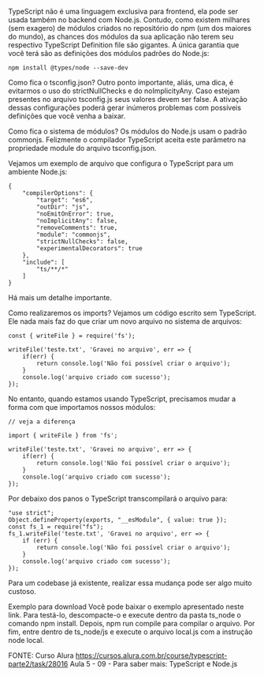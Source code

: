 TypeScript não é uma linguagem exclusiva para frontend, ela pode ser usada também no backend com Node.js. Contudo, como existem milhares (sem exagero) de módulos criados no repositório do npm (um dos maiores do mundo), as chances dos módulos da sua aplicação não terem seu respectivo TypeScript Definition file são gigantes. A única garantia que você terá são as definições dos módulos padrões do Node.js:

```
npm install @types/node --save-dev
```

Como fica o tsconfig.json?
Outro ponto importante, aliás, uma dica, é evitarmos o uso do strictNullChecks e do noImplicityAny. Caso estejam presentes no arquivo tsconfig.js seus valores devem ser false. A ativação dessas configurações poderá gerar inúmeros problemas com possíveis definições que você venha a baixar.

Como fica o sistema de módulos?
Os módulos do Node.js usam o padrão commonjs. Felizmente o compilador TypeScript aceita este parâmetro na propriedade module do arquivo tsconfig.json.

Vejamos um exemplo de arquivo que configura o TypeScript para um ambiente Node.js:

```
{
    "compilerOptions": {
        "target": "es6",
        "outDir": "js",
        "noEmitOnError": true,
        "noImplicitAny": false,
        "removeComments": true,
        "module": "commonjs",
        "strictNullChecks": false,
        "experimentalDecorators": true
    },
    "include": [
        "ts/**/*"
    ]
}
```

Há mais um detalhe importante.

Como realizaremos os imports?
Vejamos um código escrito sem TypeScript. Ele nada mais faz do que criar um novo arquivo no sistema de arquivos:

```
const { writeFile } = require('fs');

writeFile('teste.txt', 'Gravei no arquivo', err => {
    if(err) {
        return console.log('Não foi possível criar o arquivo');
    }
    console.log('arquivo criado com sucesso');
});
```

No entanto, quando estamos usando TypeScript, precisamos mudar a forma com que importamos nossos módulos:

```
// veja a diferença

import { writeFile } from 'fs';

writeFile('teste.txt', 'Gravei no arquivo', err => {
    if(err) {
        return console.log('Não foi possível criar o arquivo');
    }
    console.log('arquivo criado com sucesso');
});
```

Por debaixo dos panos o TypeScript transcompilará o arquivo para:

```
"use strict";
Object.defineProperty(exports, "__esModule", { value: true });
const fs_1 = require("fs");
fs_1.writeFile('teste.txt', 'Gravei no arquivo', err => {
    if (err) {
        return console.log('Não foi possível criar o arquivo');
    }
    console.log('arquivo criado com sucesso');
});
```

Para um codebase já existente, realizar essa mudança pode ser algo muito custoso.

Exemplo para download
Você pode baixar o exemplo apresentado neste link. Para testá-lo, descompacte-o e execute dentro da pasta ts_node o comando npm install. Depois, npm run compile para compilar o arquivo. Por fim, entre dentro de ts_node/js e execute o arquivo local.js com a instrução node local.


FONTE: Curso Alura https://cursos.alura.com.br/course/typescript-parte2/task/28016
Aula 5 - 09 - Para saber mais: TypeScript e Node.js
